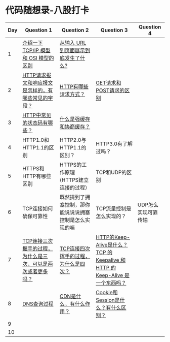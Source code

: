 # 代码随想录-八股打卡


| Day | Question 1                                                              | Question 2                                          | Question 3                                                         | Question 4  |
|-----|-------------------------------------------------------------------------|-----------------------------------------------------|--------------------------------------------------------------------|-------------|
| 1   | [介绍一下 TCP/IP 模型和 OSI 模型的区别](Network/1.1.TCPIP&OSI.md)                   | [从输入 URL 到页面展示到底发生了什么?](Network/1.2.URL.md)         |                                                                    |             |
| 2   | [HTTP请求报文和响应报文是怎样的，有哪些常见的字段？](Network/2.1.HTTP_request_and_response.md) | [HTTP有哪些请求方式？](Network/2.2.HTTP_request_methods.md) | [GET请求和POST请求的区别](Network/2.3.GET_vs_POST.md)                      |             |
| 3   | [HTTP中常见的状态码有哪些？](Network/3.1.HTTP_code.md)                             | [什么是强缓存和协商缓存？](Network/3.2.Cache.md)                |                                                                    |             |
| 4   | HTTP1.0和HTTP1.1的区别                                                      | HTTP2.0与HTTP1.1的区别？                                 | HTTP3.0有了解过吗？                                                      |             |
| 5   | HTTPS和HTTP有哪些区别                                                         | HTTPS的工作原理(HTTPS建立连接的过程）                            | TCP和UDP的区别                                                         |             |
| 6   | TCP连接如何确保可靠性                                                            | 既然提到了拥塞控制，那你能说说说拥塞控制是怎么实现的嘛                         | TCP流量控制是怎么实现的？                                                     | UDP怎么实现可靠传输 |
| 7   | [TCP连接三次握手的过程，为什么是三次，可以是两次或者更多吗？]()               | [TCP连接四次挥手的过程，为什么是四次？]()                            | [HTTP的Keep-Alive是什么？TCP 的 Keepalive 和 HTTP 的 Keep-Alive 是一个东西吗？]() |             |
| 8   | [DNS查询过程](Network/8.1.DNSLookUp.md)                                                             | [CDN是什么，有什么作用？](Network/8.2.CDN.md)                           | [Cookie和Session是什么？有什么区别？](Network/8.3.Cookie&Session.md)                                       | |
| 9   |                                                                         |                                                     |                                                                    |             |
| 10  |                                                                         |                                                     |                                                                    | |




